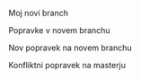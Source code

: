 Moj novi branch

Popravke v novem branchu

Nov popravek na novem branchu

Konfliktni popravek na masterju